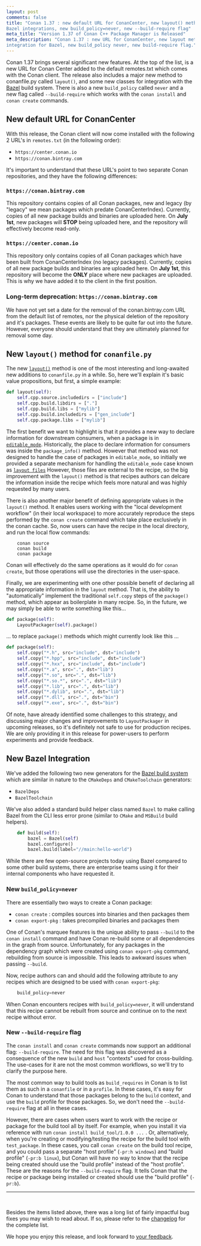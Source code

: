 ```yaml
---
layout: post 
comments: false 
title: "Conan 1.37 : new default URL for ConanCenter, new layout() method, new
Bazel integrations, new build_policy=never, new --build-require flag" 
meta_title: "Version 1.37 of Conan C++ Package Manager is Released" 
meta_description: "Conan 1.37 : new URL for ConanCenter, new layout method, new
integration for Bazel, new build_policy never, new build-require flag."
---
```


Conan 1.37 brings several significant new features. At the top of the list, is a
new URL for Conan Center added to the default remotes.txt which comes with the
Conan client. The release also includes a major new method to conanfile.py
called `layout()`, and some new classes for integration with the
[Bazel](https://docs.conan.io/en/latest/integrations/build_system/bazel.html)
build system. There is also a new `build_policy` called `never` and a new flag
called `--build-require` which works with the `conan install` and `conan create`
commands.

## New default URL for ConanCenter

With this release, the Conan client will now come installed with the following 2
URL's in `remotes.txt` (in the following order):

* `https://center.conan.io`
* `https://conan.bintray.com`

It's important to understand that these URL's point to two separate Conan
repositories, and they have the following differences:

### `https://conan.bintray.com`

This repository contains copies of all Conan packages, new and legacy (by
"legacy" we mean packages which predate ConanCenterIndex). Currently, copies of
all new package builds and binaries are uploaded here. On **July 1st**, new
packages will **STOP** being uploaded here, and the repository will effectively
become read-only.

### `https://center.conan.io`

This repository only contains copies of all Conan packages which have been built
from ConanCenterIndex (no legacy packages). Currently, copies of all new package
builds and binaries are uploaded here.  On **July 1st**, this repository will
become the **ONLY** place where new packages are uploaded. This is why we have
added it to the client in the first position.

### Long-term deprecation: `https://conan.bintray.com`

We have not yet set a date for the removal of the conan.bintray.com URL from the
default list of remotes, nor the physical deletion of the repository and it's
packages. These events are likely to be quite far out into the future. However,
everyone should understand that they are ultimately planned for removal some
day.

## New `layout()` method for `conanfile.py`

The new
[`layout()`](https://docs.conan.io/en/latest/reference/conanfile/methods.html#layout)
method is one of the most interesting and long-awaited new additions to
`conanfile.py` in a while. So, here we'll explain it's basic value propositions,
but first, a simple example:

```python
def layout(self):
    self.cpp.source.includedirs = ["include"]
    self.cpp.build.libdirs = ["."]
    self.cpp.build.libs = ["mylib"]
    self.cpp.build.includedirs = ["gen_include"]
    self.cpp.package.libs = ["mylib"]
```

The first benefit we want to highlight is that it provides a new way to declare
information for downstream consumers, when a package is in
[`editable_mode`](https://docs.conan.io/en/latest/developing_packages/editable_packages.html).
Historically, the place to declare information for consumers was inside the
`package_info()` method. However that method was not designed to handle the case
of packages in `editable_mode`, so initially we provided a separate mechanism
for handling the `editable_mode` case known as [`layout
files`](https://docs.conan.io/en/latest/developing_packages/editable_packages.html#layout-external-files)
However, those files are external to the recipe, so the big improvement with the
`layout()` method is that recipes authors can delcare the information inside the
recipe which feels more natural and was highly requested by many users.

There is also another major benefit of defining appropriate values in the
`layout()` method. It enables users working with the "local development
workflow" (in their local workspace) to more accurately reproduce the steps
performed by the `conan create` command which take place exclusively in the
conan cache. So, now users can have the recipe in the local directory, and run
the local flow commands:

```shell
    conan source
    conan build
    conan package
```

Conan will effectively do the same operations as it would do for `conan create`,
but those operations will use the directories in the user-space.

Finally, we are experimenting with one other possible benefit of declaring all
the appropriate information in the `layout` method. That is, the ability to
"automatically" implement the traditional `self.copy` steps of the `package()`
method, which appear as boilerplate in many recipe. So, in the future, we may
simply be able to write something like this...

```python
def package(self):
    LayoutPackager(self).package()
```

... to replace `package()` methods which might currently look like this ...

```python
def package(self):
    self.copy("*.h", src="include", dst="include")
    self.copy("*.hpp", src="include", dst="include")
    self.copy("*.hxx", src="include", dst="include")
    self.copy("*.a", src=".", dst="lib")
    self.copy("*.so", src=".", dst="lib")
    self.copy("*.so.*", src=".", dst="lib")
    self.copy("*.lib", src=".", dst="lib")
    self.copy("*.dylib", src=".", dst="lib")
    self.copy("*.dll", src=".", dst="bin")
    self.copy("*.exe", src=".", dst="bin")
```

Of note, have already identified some challenges to this strategy, and
discussing major changes and improvements to `LayoutPackager` in upcoming
releases, so it's definitely not safe to use for production recipes. We are only
providing it in this release for power-users to perform experiments and provide
feedback.

## New Bazel Integration

We've added the following two new generators for the
[Bazel build system](https://docs.conan.io/en/latest/reference/conanfile/tools/google.html?highlight=bazel)
which are similar in nature to the `CMakeDeps` and `CMakeToolchain` generators:

* `BazelDeps`
* `BazelToolchain`

We've also added a standard build helper class named `Bazel` to make calling
Bazel from the CLI less error prone (similar to `CMake` and `MSBuild` build
helpers).

```python
    def build(self):
        bazel = Bazel(self)
        bazel.configure()
        bazel.build(label="//main:hello-world")
```

While there are few open-source projects today using Bazel compared to some
other build systems, there are enterprise teams using it for their internal
components who have requested it.

### New `build_policy=never`

There are essentially two ways to create a Conan package:

* `conan create` : compiles sources into binaries and then packages them
* `conan export-pkg` : takes precompiled binaries and packages them

One of Conan's marquee features is the unique ability to pass `--build` to the
`conan install` command and have Conan re-build some or all dependencies in the
graph from source.  Unfortunately, for any packages in the dependency graph
which were created using `conan export-pkg` command, rebuilding from source is
impossible. This leads to awkward issues when passing `--build`.

Now, recipe authors can and should add the following attribute to any recipes
which are designed to be used with `conan export-pkg`:

```python
    build_policy=never
```

When Conan encounters recipes with `build_policy=never`, it will understand that
this recipe cannot be rebuilt from source and continue on to the next recipe
without error.

### New `--build-require` flag

The `conan install` and `conan create` commands now support an additional flag:
`--build-require`. The need for this flag was discovered as a consequence of the
new `build` and `host` "contexts" used for cross-building. The use-cases for it
are not the most common workflows, so we'll try to clarify the purpose here.

The most common way to build tools as `build_requires` in Conan is to list them
as such in a `conanfile` or in a `profile`. In these cases, it's easy for Conan
to understand that those packages belong to the `build` context, and use the
`build` profile for those packages. So, we don't need the `--build-require` flag
at all in these cases.

However, there are cases when users want to work with the recipe or package for
the build tool all by itself. For example, when you install it via reference
with run `conan install build_tool/1.0.0 ...` . Or, alternatively, when you're
creating or modifying/testing the recipe for the build tool with `test_package`.
In these cases, you call `conan create` on the build tool recipe, and you could
pass a separate "host profile" (`-pr:h windows`) and "build profile" (`-pr:b
linux`), but Conan will have no way to know that the recipe being created should
use the "build profile" instead of the "host profile". These are the reasons for
the `--build-require` flag. It tells Conan that the recipe or package being
installed or created should use the "build profile" (`-pr:b`).

-----------
<br>

Besides the items listed above, there was a long list of fairly impactful bug
fixes you may wish to read about.  If so, please refer to the
[changelog](https://docs.conan.io/en/latest/changelog.html#June-2021) for the
complete list.

We hope you enjoy this release, and look forward to [your
feedback](https://github.com/conan-io/conan/issues).
